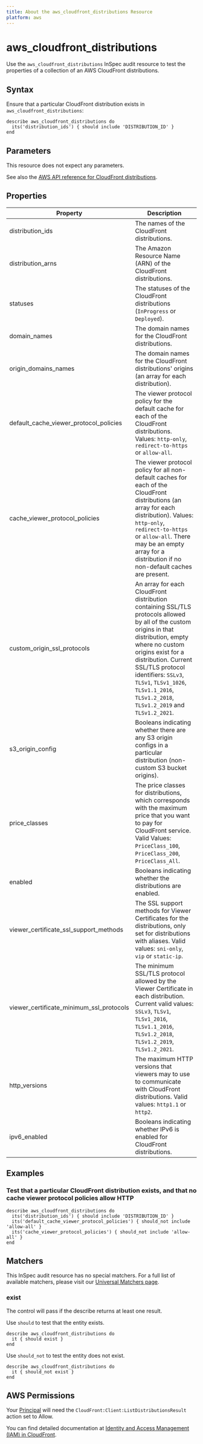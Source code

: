 ```yaml
---
title: About the aws_cloudfront_distributions Resource
platform: aws
---
```


# aws_cloudfront_distributions

Use the `aws_cloudfront_distributions` InSpec audit resource to test the properties of a collection of an AWS CloudFront distributions.

## Syntax

Ensure that a particular CloudFront distribution exists in `aws_cloudfront_distributions`:

    describe aws_cloudfront_distributions do
      its('distribution_ids') { should include 'DISTRIBUTION_ID' }
    end

## Parameters

This resource does not expect any parameters.

See also the [AWS API reference for CloudFront distributions](https://docs.aws.amazon.com/cloudfront/latest/APIReference/API_distribution.html).

## Properties

|Property                                     | Description |
| ---                                         | --- |
|distribution_ids                            | The names of the CloudFront distributions. |
|distribution_arns                           | The Amazon Resource Name (ARN) of the CloudFront distributions. |
|statuses                                     | The statuses of the CloudFront distributions (`InProgress` or `Deployed`). |
|domain_names                                | The domain names for the CloudFront distributions. |
|origin_domains_names                       | The domain names for the CloudFront distributions' origins (an array for each distribution). |
|default_cache_viewer_protocol_policies   | The viewer protocol policy for the default cache for each of the CloudFront distributions. Values: `http-only`, `redirect-to-https` or `allow-all`. |
|cache_viewer_protocol_policies            | The viewer protocol policy for all non-default caches for each of the CloudFront distributions (an array for each distribution). Values: `http-only`, `redirect-to-https` or `allow-all`. There may be an empty array for a distribution if no non-default caches are present.|
|custom_origin_ssl_protocols               | An array for each CloudFront distribution containing SSL/TLS protocols allowed by all of the custom origins in that distribution, empty where no custom origins exist for a distribution. Current SSL/TLS protocol identifiers: `SSLv3`, `TLSv1`, `TLSv1_1026`, `TLSv1.1_2016`, `TLSv1.2_2018`, `TLSv1.2_2019` and `TLSv1.2_2021`. |
|s3_origin_config                           | Booleans indicating whether there are any S3 origin configs in a particular distribution (non-custom S3 bucket origins). |
|price_classes                               | The price classes for distributions, which corresponds with the maximum price that you want to pay for CloudFront service. Valid Values: `PriceClass_100`,  `PriceClass_200`,  `PriceClass_All`. |
|enabled                                      | Booleans indicating whether the distributions are enabled. |
|viewer_certificate_ssl_support_methods   | The SSL support methods for Viewer Certificates for the distributions, only set for distributions with aliases. Valid values: `sni-only`, `vip` or `static-ip`. |
|viewer_certificate_minimum_ssl_protocols | The minimum SSL/TLS protocol allowed by the Viewer Certificate in each distribution. Current valid values: `SSLv3`, `TLSv1`, `TLSv1_2016`, `TLSv1.1_2016`, `TLSv1.2_2018`, `TLSv1.2_2019`, `TLSv1.2_2021`. |
|http_versions                               | The maximum HTTP versions that viewers may to use to communicate with CloudFront distributions. Valid values: `http1.1` or `http2`. |
|ipv6_enabled                                | Booleans indicating whether IPv6 is enabled for CloudFront distributions. |

## Examples

### Test that a particular CloudFront distribution exists, and that no cache viewer protocol policies allow HTTP

    describe aws_cloudfront_distributions do
      its('distribution_ids') { should include 'DISTRIBUTION_ID' }
      its('default_cache_viewer_protocol_policies') { should_not include 'allow-all' }
      its('cache_viewer_protocol_policies') { should_not include 'allow-all' }
    end

## Matchers

This InSpec audit resource has no special matchers. For a full list of available matchers, please visit our [Universal Matchers page](https://www.inspec.io/docs/reference/matchers/).

### exist

The control will pass if the describe returns at least one result.

Use `should` to test that the entity exists.

    describe aws_cloudfront_distributions do
      it { should exist }
    end

Use `should_not` to test the entity does not exist.

    describe aws_cloudfront_distributions do
      it { should_not exist }
    end

## AWS Permissions

Your [Principal](https://docs.aws.amazon.com/IAM/latest/UserGuide/intro-structure.html#intro-structure-principal) will need the `CloudFront:Client:ListDistributionsResult` action set to Allow.

You can find detailed documentation at [Identity and Access Management (IAM) in CloudFront](https://docs.aws.amazon.com/AmazonCloudFront/latest/DeveloperGuide/auth-and-access-control.html).
